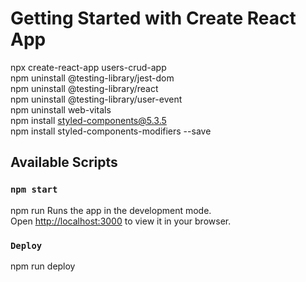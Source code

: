 # Getting Started with Create React App

npx create-react-app users-crud-app \
npm uninstall @testing-library/jest-dom \
npm uninstall @testing-library/react \
npm uninstall @testing-library/user-event \
npm uninstall web-vitals \
npm install styled-components@5.3.5 \
npm install styled-components-modifiers --save



## Available Scripts



### `npm start`
npm run
Runs the app in the development mode.\
Open [http://localhost:3000](http://localhost:3000) to view it in your browser.

### `Deploy`

npm run deploy

